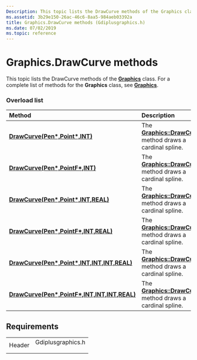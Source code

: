 ```yaml
---
Description: This topic lists the DrawCurve methods of the Graphics class. For a complete list of methods for the Graphics class, see Graphics.
ms.assetid: 3b29e150-26ac-46c6-8aa5-984aeb03392a
title: Graphics.DrawCurve methods (Gdiplusgraphics.h)
ms.date: 07/02/2019
ms.topic: reference
---
```


# Graphics.DrawCurve methods

This topic lists the DrawCurve methods of the [**Graphics**](https://msdn.microsoft.com/library/ms534453(v=VS.85).aspx) class. For a complete list of methods for the **Graphics** class, see [**Graphics**](https://msdn.microsoft.com/library/ms534453(v=VS.85).aspx).

### Overload list



| Method                                                                                                                                                     | Description                                                                                                                                                                        |
|:-----------------------------------------------------------------------------------------------------------------------------------------------------------|:-----------------------------------------------------------------------------------------------------------------------------------------------------------------------------------|
| [**DrawCurve(Pen\*,Point\*,INT)**](https://msdn.microsoft.com/library/ms536069(v=VS.85).aspx)                                                  | The [**Graphics::DrawCurve**](https://msdn.microsoft.com/library/ms536069(v=VS.85).aspx) method draws a cardinal spline.<br/>                                    |
| [**DrawCurve(Pen\*,PointF\*,INT)**](https://msdn.microsoft.com/library/ms536070(v=VS.85).aspx)                                                | The [**Graphics::DrawCurve**](https://msdn.microsoft.com/library/ms536070(v=VS.85).aspx) method draws a cardinal spline.<br/>                                   |
| [**DrawCurve(Pen\*,Point\*,INT,REAL)**](https://msdn.microsoft.com/library/ms536141(v=VS.85).aspx)                                | The [**Graphics::DrawCurve**](https://msdn.microsoft.com/library/ms536141(v=VS.85).aspx) method draws a cardinal spline. <br/>                      |
| [**DrawCurve(Pen\*,PointF\*,INT,REAL)**](https://msdn.microsoft.com/library/ms536072(v=VS.85).aspx)                              | The [**Graphics::DrawCurve**](https://msdn.microsoft.com/library/ms536072(v=VS.85).aspx) method draws a cardinal spline.<br/>                      |
| [**DrawCurve(Pen\*,Point\*,INT,INT,INT,REAL)**](https://msdn.microsoft.com/library/ms536139(v=VS.85).aspx)  | The [**Graphics::DrawCurve**](https://msdn.microsoft.com/library/ms536139(v=VS.85).aspx) method draws a cardinal spline.<br/> |
| [**DrawCurve(Pen\*,PointF\*,INT,INT,INT,REAL)**](https://msdn.microsoft.com/library/ms536140(v=VS.85).aspx) | The [**Graphics::DrawCurve**](https://msdn.microsoft.com/library/ms536140(v=VS.85).aspx) method draws a cardinal spline.<br/> |



## Requirements



|                   |                                                                                              |
|-------------------|----------------------------------------------------------------------------------------------|
| Header<br/> | <dl> <dt>Gdiplusgraphics.h</dt> </dl> |



 

 




